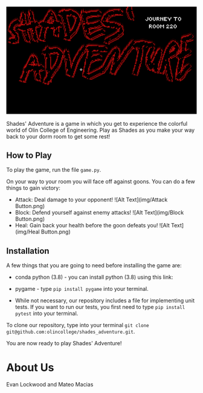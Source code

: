 ![Alt Text](webimages/title_screen.png)

Shades' Adventure is a game in which you get to experience the colorful world of Olin College of Engineering. Play as Shades as you make your way back to your dorm room to get some rest!

## How to Play

To play the game, run the file `game.py`.

On your way to your room you will face off against goons. You can do a few things to gain victory:

- Attack: Deal damage to your opponent!
    ![Alt Text](img/Attack Button.png)
- Block: Defend yourself against enemy attacks!
    ![Alt Text](img/Block Button.png)
- Heal: Gain back your health before the goon defeats you!
    ![Alt Text](img/Heal Button.png)
    
## Installation

A few things that you are going to need before installing the game are:

- conda python (3.8) - you can install python (3.8) using this link: 

- pygame - type `pip install pygame` into your terminal.

- While not necessary, our repository includes a file for implementing unit tests. If you want to run our tests, you first need to type `pip install pytest` into your terminal.

To clone our repository, type into your terminal `git clone git@github.com:olincollege/shades_adventure.git`.

You are now ready to play Shades' Adventure!

# About Us

Evan Lockwood and Mateo Macias